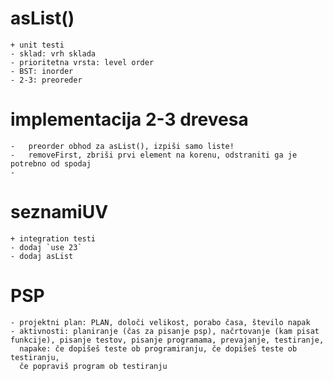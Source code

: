 # asList()
    + unit testi
    - sklad: vrh sklada
    - prioritetna vrsta: level order
    - BST: inorder
    - 2-3: preoreder

# implementacija 2-3 drevesa
    -   preorder obhod za asList(), izpiši samo liste!
    -   removeFirst, zbriši prvi element na korenu, odstraniti ga je potrebno od spodaj
    -   


# seznamiUV
    + integration testi
    - dodaj `use 23`
    - dodaj asList

# PSP
    - projektni plan: PLAN, določi velikost, porabo časa, število napak
    - aktivnosti: planiranje (čas za pisanje psp), načrtovanje (kam pisat funkcije), pisanje testov, pisanje programama, prevajanje, testiranje,
      napake: če dopišeš teste ob programiranju, če dopišeš teste ob testiranju,
      če popraviš program ob testiranju
